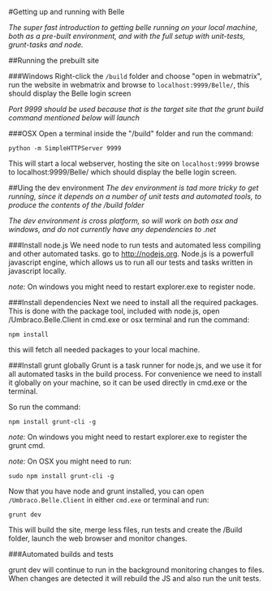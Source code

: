 #Getting up and running with Belle

_The super fast introduction to getting belle running on your local machine, both as a pre-built environment, and with the full setup with unit-tests, grunt-tasks and node._

##Running the prebuilt site

###Windows
Right-click the `/build` folder and choose "open in webmatrix", run the website in webmatrix and browse to `localhost:9999/Belle/`, this should display the Belle login screen

*Port 9999 should be used because that is the target site that the grunt build command mentioned below will launch*

###OSX
Open a terminal inside the "/build" folder and run the command:

	python -m SimpleHTTPServer 9999

This will start a local webserver, hosting the site on `localhost:9999` browse to localhost:9999/Belle/ which should display the belle login screen.

##Uing the dev environment
_The dev environment is tad more tricky to get running, since it depends on a number of unit tests and automated tools, to produce the contents of the /build folder_

_The dev environment is cross platform, so will work on both osx and windows, and do not currently have any dependencies to .net_

###Install node.js
We need node to run tests and automated less compiling and other automated tasks. go to http://nodejs.org. Node.js is a powerfull javascript engine, which allows us to run all our tests and tasks written in javascript locally.

*note:* On windows you might need to restart explorer.exe to register node.


###Install dependencies
Next we need to install all the required packages. This is done with the package tool, included with node.js, open /Umbraco.Belle.Client in cmd.exe or osx terminal and run the command:

	npm install

this will fetch all needed packages to your local machine.


###Install grunt globally
Grunt is a task runner for node.js, and we use it for all automated tasks in the build process. For convenience we need to install it globally on your machine, so it can be used directly in cmd.exe or the terminal.

So run the command:

	npm install grunt-cli -g

*note:* On windows you might need to restart explorer.exe to register the grunt cmd.

*note:* On OSX you might need to run:
	
	sudo npm install grunt-cli -g

Now that you have node and grunt installed, you can open `/Umbraco.Belle.Client` in either `cmd.exe` or terminal and run: 

	grunt dev

This will build the site, merge less files, run tests and create the /Build folder, launch the web browser and monitor changes.

###Automated builds and tests

grunt dev will continue to run in the background monitoring changes to files. When changes are detected it will rebuild the JS and also run the unit tests.






